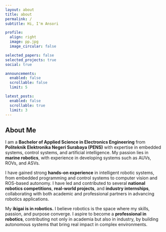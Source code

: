 ```yaml
---
layout: about
title: about
permalink: /
subtitle: Hi, I'm Ansori

profile:
  align: right
  image: pp.jpg
  image_circular: false

selected_papers: false
selected_projects: true
social: true

announcements:
  enabled: false
  scrollable: false
  limit: 5

latest_posts:
  enabled: false
  scrollable: true
  limit: 3
---
```


## About Me  

I am a **Bachelor of Applied Science in Electronics Engineering** from **Politeknik Elektronika Negeri Surabaya (PENS)** with expertise in embedded systems, control systems, and artificial intelligence. My passion lies in **marine robotics**, with experience in developing systems such as AUVs, ROVs, and ASVs.  

I have gained strong **hands-on experience** in intelligent robotic systems, from embedded programming and control systems to computer vision and ROS-based autonomy. I have led and contributed to several **national robotics competitions**, **real-world projects**, and **industry internships**, collaborating with both academic and professional partners in advancing robotics applications.  

My **ikigai is in robotics.** I believe robotics is the space where my skills, passion, and purpose converge. I aspire to become a **professional in robotics**, contributing not only in academia but also in industry, by building autonomous systems that bring real impact in complex environments.  
